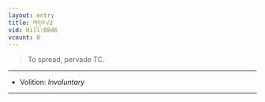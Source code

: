 ```yaml
---
layout: entry
title: གདལ་√2
vid: Hill:0846
vcount: 0
---
```

> To spread, pervade TC\.

---
* Volition: _Involuntary_

---

